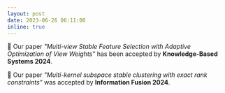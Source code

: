 ```yaml
---
layout: post
date: 2023-06-26 06:11:00
inline: true
---
```


:tada: Our paper <em>"Multi-view Stable Feature Selection with Adaptive Optimization of View Weights"</em> has been accepted by <b>Knowledge-Based Systems 2024</b>.

:tada: Our paper <em>"Multi-kernel subspace stable clustering with exact rank constraints"</em> was accepted by <b>Information Fusion 2024</b>.
